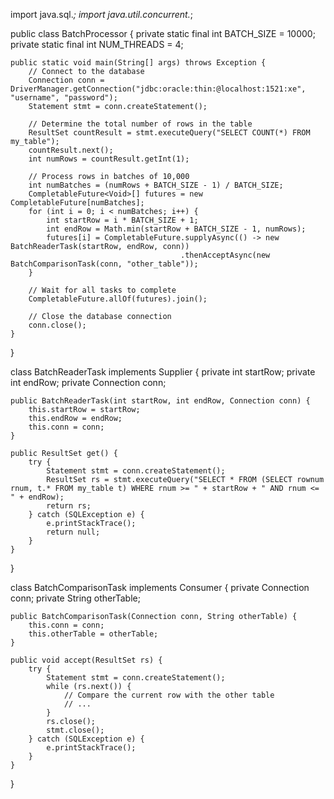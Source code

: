 import java.sql.*;
import java.util.concurrent.*;

public class BatchProcessor {
    private static final int BATCH_SIZE = 10000;
    private static final int NUM_THREADS = 4;

    public static void main(String[] args) throws Exception {
        // Connect to the database
        Connection conn = DriverManager.getConnection("jdbc:oracle:thin:@localhost:1521:xe", "username", "password");
        Statement stmt = conn.createStatement();

        // Determine the total number of rows in the table
        ResultSet countResult = stmt.executeQuery("SELECT COUNT(*) FROM my_table");
        countResult.next();
        int numRows = countResult.getInt(1);

        // Process rows in batches of 10,000
        int numBatches = (numRows + BATCH_SIZE - 1) / BATCH_SIZE;
        CompletableFuture<Void>[] futures = new CompletableFuture[numBatches];
        for (int i = 0; i < numBatches; i++) {
            int startRow = i * BATCH_SIZE + 1;
            int endRow = Math.min(startRow + BATCH_SIZE - 1, numRows);
            futures[i] = CompletableFuture.supplyAsync(() -> new BatchReaderTask(startRow, endRow, conn))
                                          .thenAcceptAsync(new BatchComparisonTask(conn, "other_table"));
        }

        // Wait for all tasks to complete
        CompletableFuture.allOf(futures).join();

        // Close the database connection
        conn.close();
    }
}

class BatchReaderTask implements Supplier<ResultSet> {
    private int startRow;
    private int endRow;
    private Connection conn;

    public BatchReaderTask(int startRow, int endRow, Connection conn) {
        this.startRow = startRow;
        this.endRow = endRow;
        this.conn = conn;
    }

    public ResultSet get() {
        try {
            Statement stmt = conn.createStatement();
            ResultSet rs = stmt.executeQuery("SELECT * FROM (SELECT rownum rnum, t.* FROM my_table t) WHERE rnum >= " + startRow + " AND rnum <= " + endRow);
            return rs;
        } catch (SQLException e) {
            e.printStackTrace();
            return null;
        }
    }
}

class BatchComparisonTask implements Consumer<ResultSet> {
    private Connection conn;
    private String otherTable;

    public BatchComparisonTask(Connection conn, String otherTable) {
        this.conn = conn;
        this.otherTable = otherTable;
    }

    public void accept(ResultSet rs) {
        try {
            Statement stmt = conn.createStatement();
            while (rs.next()) {
                // Compare the current row with the other table
                // ...
            }
            rs.close();
            stmt.close();
        } catch (SQLException e) {
            e.printStackTrace();
        }
    }
}
